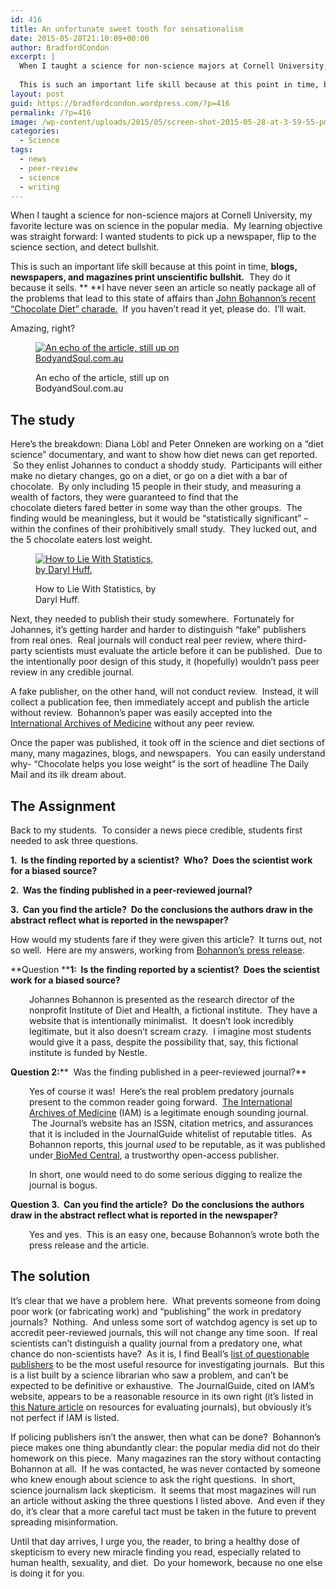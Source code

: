 ```yaml
---
id: 416
title: An unfortunate sweet tooth for sensationalism
date: 2015-05-28T21:10:09+00:00
author: BradfordCondon
excerpt: |
  When I taught a science for non-science majors at Cornell University, my favorite lecture was on science in the popular media.  My learning objective was straight forward: I wanted students to pick up a newspaper, flip to the science section, and detect bullshit.
  
  This is such an important life skill because at this point in time, blogs, newspapers, and magazines print unscientific bullshit.  They do it because it sells.  I have never seen an article so neatly package all of the problems that lead to this state of affairs than John Bohannon's recent "Chocolate Diet" charade.
layout: post
guid: https://bradfordcondon.wordpress.com/?p=416
permalink: /?p=416
image: /wp-content/uploads/2015/05/screen-shot-2015-05-28-at-3-59-55-pm-825x510.png
categories:
  - Science
tags:
  - news
  - peer-review
  - science
  - writing
---
```

When I taught a science for non-science majors at Cornell University, my favorite lecture was on science in the popular media.  My learning objective was straight forward: I wanted students to pick up a newspaper, flip to the science section, and detect bullshit.

This is such an important life skill because at this point in time, **blogs, newspapers, and magazines print unscientific bullshit.**  They do it because it sells. ** **I have never seen an article so neatly package all of the problems that lead to this state of affairs than [John Bohannon&#8217;s recent &#8220;Chocolate Diet&#8221; charade.](http://io9.com/i-fooled-millions-into-thinking-chocolate-helps-weight-1707251800)  If you haven&#8217;t read it yet, please do.  I&#8217;ll wait.

Amazing, right?<figure id="attachment_420" style="width: 255px" class="wp-caption aligncenter">

[<img class="size-medium wp-image-420" src="https://i0.wp.com/www.bradfordcondon.com/wp-content/uploads/2015/05/screen-shot-2015-05-28-at-3-59-55-pm-255x300.png?fit=255%2C300" alt="An echo of the article, still up on BodyandSoul.com.au" srcset="https://i1.wp.com/www.bradfordcondon.com/wp-content/uploads/2015/05/screen-shot-2015-05-28-at-3-59-55-pm.png?w=1120 1120w, https://i1.wp.com/www.bradfordcondon.com/wp-content/uploads/2015/05/screen-shot-2015-05-28-at-3-59-55-pm.png?resize=255%2C300 255w, https://i1.wp.com/www.bradfordcondon.com/wp-content/uploads/2015/05/screen-shot-2015-05-28-at-3-59-55-pm.png?resize=871%2C1024 871w" sizes="(max-width: 255px) 100vw, 255px" data-recalc-dims="1" />](https://i1.wp.com/www.bradfordcondon.com/wp-content/uploads/2015/05/screen-shot-2015-05-28-at-3-59-55-pm.png)<figcaption class="wp-caption-text">An echo of the article, still up on BodyandSoul.com.au</figcaption></figure> 

## **The study**

Here&#8217;s the breakdown: Diana Löbl and Peter Onneken are working on a &#8220;diet science&#8221; documentary, and want to show how diet news can get reported.  So they enlist Johannes to conduct a shoddy study.  Participants will either make no dietary changes, go on a diet, or go on a diet with a bar of chocolate.  By only including 15 people in their study, and measuring a wealth of factors, they were guaranteed to find that the chocolate dieters fared better in some way than the other groups.  The finding would be meaningless, but it would be &#8220;statistically significant&#8221; &#8211; within the confines of their prohibitively small study.  They lucked out, and the 5 chocolate eaters lost weight.<figure id="attachment_419" style="width: 203px" class="wp-caption aligncenter">

[<img class="size-medium wp-image-419" src="https://i2.wp.com/www.bradfordcondon.com/wp-content/uploads/2015/05/untitled-203x300.png?fit=203%2C300" alt="How to Lie With Statistics, by Daryl Huff." srcset="https://i1.wp.com/www.bradfordcondon.com/wp-content/uploads/2015/05/untitled.png?w=541 541w, https://i1.wp.com/www.bradfordcondon.com/wp-content/uploads/2015/05/untitled.png?resize=203%2C300 203w" sizes="(max-width: 203px) 100vw, 203px" data-recalc-dims="1" />](https://i1.wp.com/www.bradfordcondon.com/wp-content/uploads/2015/05/untitled.png)<figcaption class="wp-caption-text">How to Lie With Statistics, by Daryl Huff.</figcaption></figure> 

Next, they needed to publish their study somewhere.  Fortunately for Johannes, it&#8217;s getting harder and harder to distinguish &#8220;fake&#8221; publishers from real ones.  Real journals will conduct real peer review, where third-party scientists must evaluate the article before it can be published.  Due to the intentionally poor design of this study, it (hopefully) wouldn&#8217;t pass peer review in any credible journal.

A fake publisher, on the other hand, will not conduct review.  Instead, it will collect a publication fee, then immediately accept and publish the article without review.  Bohannon&#8217;s paper was easily accepted into the [International Archives of Medicine](http://www.intarchmed.com/) without any peer review.

Once the paper was published, it took off in the science and diet sections of many, many magazines, blogs, and newspapers.  You can easily understand why- &#8220;Chocolate helps you lose weight&#8221; is the sort of headline The Daily Mail and its ilk dream about.

## **The Assignment**

Back to my students.  To consider a news piece credible, students first needed to ask three questions.

**1.  Is the finding reported by a scientist?  Who?  Does the scientist work for a biased source?**

**2.  Was the finding published in a peer-reviewed journal?**

**3.  Can you find the article?  Do the conclusions the authors draw in the abstract reflect what is reported in the newspaper?**

How would my students fare if they were given this article?  It turns out, not so well.  Here are my answers, working from [Bohannon&#8217;s press release](http://instituteofdiet.com/2015/03/29/international-press-release-slim-by-chocolate/).

**Question ****1:  Is the finding reported by a scientist?  Does the scientist work for a biased source?**

<p style="padding-left: 30px;">
  Johannes Bohannon is presented as the research director of the nonprofit Institute of Diet and Health, a fictional institute.  They have a website that is intentionally minimalist.  It doesn&#8217;t look incredibly legitimate, but it also doesn&#8217;t scream crazy.  I imagine most students would give it a pass, despite the possibility that, say, this fictional institute is funded by Nestle.
</p>

**Question 2:****  Was the finding published in a peer-reviewed journal?**

<p style="padding-left: 30px;">
  Yes of course it was!  Here&#8217;s the real problem predatory journals present to the common reader going forward.  <a href="http://www.intarchmed.com/">The International Archives of Medicine</a> (IAM) is a legitimate enough sounding journal.  The Journal&#8217;s website has an ISSN, citation metrics, and assurances that it is included in the JournalGuide whitelist of reputable titles.  As Bohannon reports, this journal <em>used </em>to be reputable, as it was published under<a href="http://www.biomedcentral.com/"> BioMed Central</a>, a trustworthy open-access publisher.
</p>

<p style="padding-left: 30px;">
  In short, one would need to do some serious digging to realize the journal is bogus.
</p>

**Question 3.  Can you find the article?  Do the conclusions the authors draw in the abstract reflect what is reported in the newspaper?**

<p style="padding-left: 30px;">
  Yes and yes.  This is an easy one, because Bohannon&#8217;s wrote both the press release and the article.
</p>

## **The solution**

It&#8217;s clear that we have a problem here.  What prevents someone from doing poor work (or fabricating work) and &#8220;publishing&#8221; the work in predatory journals?  Nothing.  And unless some sort of watchdog agency is set up to accredit peer-reviewed journals, this will not change any time soon.  If real scientists can&#8217;t distinguish a quality journal from a predatory one, what chance do non-scientists have?  As it is, I find Beall&#8217;s [list of questionable publishers](http://scholarlyoa.com/publishers/) to be the most useful resource for investigating journals.  But this is a list built by a science librarian who saw a problem, and can&#8217;t be expected to be definitive or exhaustive.  The JournalGuide, cited on IAM&#8217;s website, appears to be a reasonable resource in its own right (it&#8217;s listed in [this Nature article](http://www.nature.com/news/rate-that-journal-1.17225) on resources for evaluating journals), but obviously it&#8217;s not perfect if IAM is listed.

If policing publishers isn&#8217;t the answer, then what can be done?  Bohannon&#8217;s piece makes one thing abundantly clear: the popular media did not do their homework on this piece.  Many magazines ran the story without contacting Bohannon at all.  If he was contacted, he was never contacted by someone who knew enough about science to ask the right questions.  In short, science journalism lack skepticism.  It seems that most magazines will run an article without asking the three questions I listed above.  And even if they do, it&#8217;s clear that a more careful tact must be taken in the future to prevent spreading misinformation.

Until that day arrives, I urge you, the reader, to bring a healthy dose of skepticism to every new miracle finding you read, especially related to human health, sexuality, and diet.  Do your homework, because no one else is doing it for you.